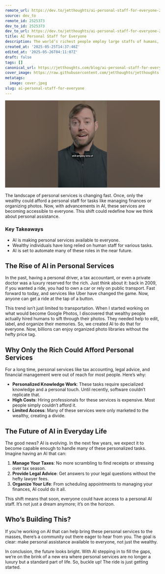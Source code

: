 ```yaml
---
remote_url: https://dev.to/jetthoughts/ai-personal-staff-for-everyone-20na
source: dev_to
remote_id: 2525373
dev_to_id: 2525373
dev_to_url: https://dev.to/jetthoughts/ai-personal-staff-for-everyone-20na
title: AI Personal Staff for Everyone
description: The world’s richest people employ large staffs of humans, like tax accountants, lawyers, money managers, personal trainers, and even private doctors. AI will soon be good enough to do all these jobs for everyone. Who’s building this?
created_at: '2025-05-25T14:37:46Z'
edited_at: '2025-05-26T04:11:07Z'
draft: false
tags: []
canonical_url: https://jetthoughts.com/blog/ai-personal-staff-for-everyone/
cover_image: https://raw.githubusercontent.com/jetthoughts/jetthoughts.github.io/master/content/blog/ai-personal-staff-for-everyone/cover.jpeg
metatags:
  image: cover.jpeg
slug: ai-personal-staff-for-everyone
---
```

[![AI Personal Staff for Everyone](file_0.jpg)](https://www.youtube.com/watch?v=2S1Z6YEKVoM)

The landscape of personal services is changing fast. Once, only the wealthy could afford a personal staff for tasks like managing finances or organizing photos. Now, with advancements in AI, these services are becoming accessible to everyone. This shift could redefine how we think about personal assistance.

### Key Takeaways

*   AI is making personal services available to everyone.
*   Wealthy individuals have long relied on human staff for various tasks.
*   AI is set to automate many of these roles in the near future.

## The Rise of AI in Personal Services

In the past, having a personal driver, a tax accountant, or even a private doctor was a luxury reserved for the rich. Just think about it: back in 2009, if you wanted a ride, you had to own a car or rely on public transport. Fast forward to today, and services like Uber have changed the game. Now, anyone can get a ride at the tap of a button.

This trend isn’t just limited to transportation. When I started working on what would become Google Photos, I discovered that wealthy people actually hired humans to sift through their photos. They needed help to edit, label, and organize their memories. So, we created AI to do that for everyone. Now, billions can enjoy organized photo libraries without the hefty price tag.

## Why Only the Rich Could Afford Personal Services

For a long time, personal services like tax accounting, legal advice, and financial management were out of reach for most people. Here’s why:

*   **Personalized Knowledge Work**: These tasks require specialized knowledge and a personal touch. Until recently, software couldn’t replicate that.
*   **High Costs**: Hiring professionals for these services is expensive. Most people simply couldn’t afford it.
*   **Limited Access**: Many of these services were only marketed to the wealthy, creating a divide.

## The Future of AI in Everyday Life

The good news? AI is evolving. In the next few years, we expect it to become capable enough to handle many of these personalized tasks. Imagine having an AI that can:

1.  **Manage Your Taxes**: No more scrambling to find receipts or stressing over tax season.
2.  **Provide Legal Advice**: Get answers to your legal questions without the hefty lawyer fees.
3.  **Organize Your Life**: From scheduling appointments to managing your finances, AI could do it all.

This shift means that soon, everyone could have access to a personal AI staff. It’s not just a dream anymore; it’s on the horizon.

## Who’s Building This?

If you’re working on AI that can help bring these personal services to the masses, there’s a community out there eager to hear from you. The goal is clear: make personal assistance available to everyone, not just the wealthy.

In conclusion, the future looks bright. With AI stepping in to fill the gaps, we’re on the brink of a new era where personal services are no longer a luxury but a standard part of life. So, buckle up! The ride is just getting started.